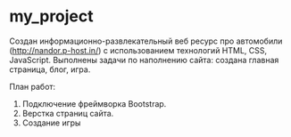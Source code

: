 # my_project
Создан информационно-развлекательный веб ресурс про автомобили (http://nandor.p-host.in/) с использованием технологий HTML, CSS, JavaScript.
Выполнены задачи по наполнению сайта: создана главная страница, блог, игра. 

План работ: 
1. Подключение фреймворка Bootstrap.
2. Верстка страниц сайта.
3. Создание игры

